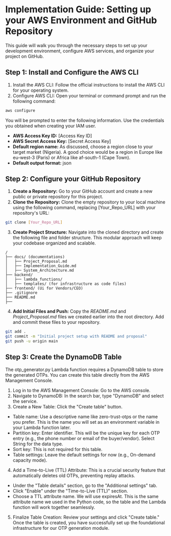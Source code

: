 # Implementation Guide: Setting up your AWS Environment and GitHub Repository
This guide will walk you through the necessary steps to set up your development environment, configure AWS services, and organize your project on GitHub.

## Step 1: Install and Configure the AWS CLI
1. Install the AWS CLI: Follow the official instructions to install the AWS CLI for your operating system.
2. Configure AWS CLI: Open your terminal or command prompt and run the following command:

```bash
aws configure
```

You will be prompted to enter the following information. Use the credentials you obtained when creating your IAM user.
- **AWS Access Key ID:** [Access Key ID]
- **AWS Secret Access Key:** [Secret Access Key]
- **Default region name:** As discussed, choose a region close to your target market (Nigeria). A good choice would be a region in Europe like eu-west-3 (Paris) or Africa like af-south-1 (Cape Town).
- **Default output format:** json

## Step 2: Configure your GitHub Repository
1. **Create a Repository:** Go to your GitHub account and create a new public or private repository for this project.
2. **Clone the Repository:** Clone the empty repository to your local machine using the following command, replacing [Your_Repo_URL] with your repository's URL:

```bash
git clone [Your_Repo_URL]
```

3. **Create Project Structure:** Navigate into the cloned directory and create the following file and folder structure. This modular approach will keep your codebase organized and scalable.
```
/
├── docs/ (documentations)
│   ├── Project_Proposal.md
│   ├── Implementation_Guide.md
│   ├── System_Architecture.md
├── backend/
│   ├── lambda_functions/
│   ├── templates/ (for infrastructure as code files)
├── frontend/ (Ui for Vendors/CEO)
├── .gitignore
├── README.md
├── 
```

4. **Add Initial Files and Push:** Copy the _README.md_ and _Project_Proposal.md_ files we created earlier into the root directory. Add and commit these files to your repository.

```bash
git add .
git commit -m "Initial project setup with README and proposal"
git push -u origin main
```

## Step 3: Create the DynamoDB Table
The otp_generator.py Lambda function requires a DynamoDB table to store the generated OTPs. You can create this table directly from the AWS Management Console.
1. Log in to the AWS Management Console: Go to the AWS console.
2. Navigate to DynamoDB: In the search bar, type "DynamoDB" and select the service.
3. Create a New Table: Click the "Create table" button.
- Table name: Use a descriptive name like zero-trust-otps or the name you prefer. This is the name you will set as an environment variable in your Lambda function later.
- Partition key: Enter identifier. This will be the unique key for each OTP entry (e.g., the phone number or email of the buyer/vendor). Select String for the data type.
- Sort key: This is not required for this table.
- Table settings: Leave the default settings for now (e.g., On-demand capacity mode).
4. Add a Time-to-Live (TTL) Attribute: This is a crucial security feature that automatically deletes old OTPs, preventing replay attacks.
- Under the "Table details" section, go to the "Additional settings" tab.
- Click "Enable" under the "Time-to-Live (TTL)" section.
- Choose a TTL attribute name. We will use expiresAt. This is the same attribute name we used in the Python code, so the table and the Lambda function will work together seamlessly.
5. Finalize Table Creation: Review your settings and click "Create table."
Once the table is created, you have successfully set up the foundational infrastructure for our OTP generation module.